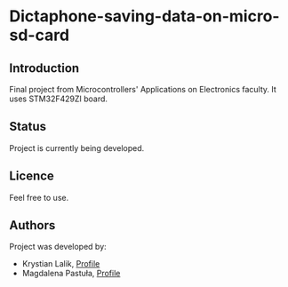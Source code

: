 # Dictaphone-saving-data-on-micro-sd-card

## Introduction

Final project from Microcontrollers' Applications on Electronics faculty. It uses STM32F429ZI board.

## Status
Project is currently being developed.

## Licence
Feel free to use.

## Authors
Project was developed by:      
- Krystian Lalik, [Profile](https://github.com/Wannabex)    
- Magdalena Pastuła, [Profile](https://github.com/Sharon131)     

